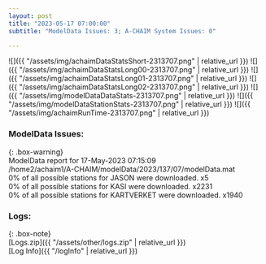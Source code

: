 ```yaml
---
layout: post
title: "2023-05-17 07:00:00"
subtitle: "ModelData Issues: 3; A-CHAIM System Issues: 0"

---
```


![]({{ "/assets/img/achaimDataStatsShort-2313707.png" | relative_url }})
![]({{ "/assets/img/achaimDataStatsLong00-2313707.png" | relative_url }})
![]({{ "/assets/img/achaimDataStatsLong01-2313707.png" | relative_url }})
![]({{ "/assets/img/achaimDataStatsLong02-2313707.png" | relative_url }})
![]({{ "/assets/img/modelDataDataStats-2313707.png" | relative_url }})
![]({{ "/assets/img/modelDataStationStats-2313707.png" | relative_url }})
![]({{ "/assets/img/achaimRunTime-2313707.png" | relative_url }})


### ModelData Issues:  
  
{: .box-warning}  
 ModelData report for 17-May-2023 07:15:09   
 /home2/achaim1/A-CHAIM/modelData/2023/137/07/modelData.mat   
 0% of all possible stations for JASON were downloaded. x5   
 0% of all possible stations for KASI were downloaded. x2231   
 0% of all possible stations for KARTVERKET were downloaded. x1940   
  


### Logs:  
  
{: .box-note}  
[Logs.zip]({{ "/assets/other/logs.zip" | relative_url }})  
[Log Info]({{ "/logInfo" | relative_url }})  
